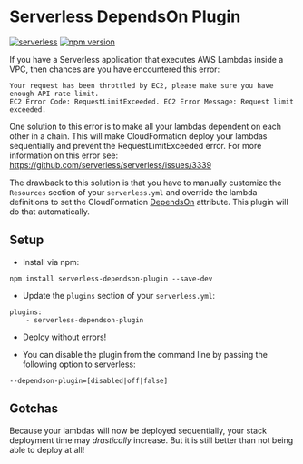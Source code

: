 # Serverless DependsOn Plugin

[![serverless](http://public.serverless.com/badges/v3.svg)](http://www.serverless.com)
[![npm version](https://badge.fury.io/js/serverless-dependson-plugin.svg)](https://badge.fury.io/js/serverless-dependson-plugin)

If you have a Serverless application that executes AWS Lambdas inside a VPC, then chances are you have encountered this error:

```
Your request has been throttled by EC2, please make sure you have enough API rate limit. 
EC2 Error Code: RequestLimitExceeded. EC2 Error Message: Request limit exceeded.
```

One solution to this error is to make all your lambdas dependent on each other in a chain. This will make CloudFormation deploy your lambdas sequentially and prevent the RequestLimitExceeded error.
For more information on this error see: https://github.com/serverless/serverless/issues/3339

The drawback to this solution is that you have to manually customize the `Resources` section of your `serverless.yml` and override the lambda definitions to set the CloudFormation [DependsOn](https://docs.aws.amazon.com/AWSCloudFormation/latest/UserGuide/aws-attribute-dependson.html) attribute. This plugin will do that automatically.

## Setup

* Install via npm:
```
npm install serverless-dependson-plugin --save-dev
```

* Update the `plugins` section of your `serverless.yml`:
```
plugins:
    - serverless-dependson-plugin
```

* Deploy without errors!

* You can disable the plugin from the command line by passing the following option to serverless:
```
--dependson-plugin=[disabled|off|false]
```

## Gotchas

Because your lambdas will now be deployed sequentially, your stack deployment time may _drastically_ increase. But it is still better than not being able to deploy at all!     